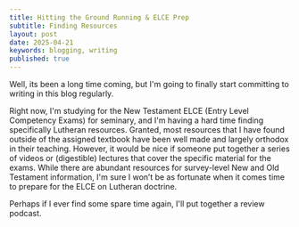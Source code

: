 ```yaml
---
title: Hitting the Ground Running & ELCE Prep
subtitle: Finding Resources
layout: post
date: 2025-04-21
keywords: blogging, writing
published: true
---
```


Well, its been a long time coming, but I'm going to finally start committing to writing in this blog regularly. 

Right now, I'm studying for the New Testament ELCE (Entry Level Competency Exams) for seminary, and I'm having a hard time finding specifically Lutheran resources. Granted, most resources that I have found outside of the assigned textbook have been well made and largely orthodox in their teaching. However, it would be nice if someone put together a series of videos or (digestible) lectures that cover the specific material for the exams. While there are abundant resources for survey-level New and Old Testament information, I'm sure I won’t be as fortunate when it comes time to prepare for the ELCE on Lutheran doctrine. 

Perhaps if I ever find some spare time again, I'll put together a review podcast.

